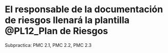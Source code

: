 # El responsable de la documentación de riesgos llenará la plantilla  @PL12_Plan de Riesgos

Subpractica: PMC 2.1, PMC 2.2, PMC 2.3